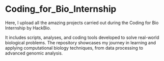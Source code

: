 # Coding_for_Bio_Internship
Here, I upload all the amazing projects carried out during the Coding for Bio Internship by HackBio. 

It includes scripts, analyses, and coding tools developed to solve real-world biological problems. The repository showcases my journey in learning and applying computational biology techniques, from data processing to advanced genomic analysis.
